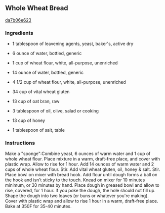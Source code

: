 ## Whole Wheat Bread

[da7b06e623](http://www.food.com/recipe/whole-wheat-bread-171595)

### Ingredients

 - 1 tablespoon of leavening agents, yeast, baker's, active dry

 - 6 ounce of water, bottled, generic

 - 1 cup of wheat flour, white, all-purpose, unenriched

 - 14 ounce of water, bottled, generic

 - 4 1/2 cup of wheat flour, white, all-purpose, unenriched

 - 34 cup of vital wheat gluten

 - 13 cup of oat bran, raw

 - 3 tablespoon of oil, olive, salad or cooking

 - 13 cup of honey

 - 1 tablespoon of salt, table

### Instructions

Make a "sponge":Combine yeast, 6 ounces of warm water and 1 cup of whole wheat flour. Place mixture in a warm, draft-free place, and cover with plastic wrap. Allow to rise for 1 hour. Add 14 ounces of warm water and 2 cups of whole wheat flour. Stir. Add vital wheat gluten, oil, honey & salt. Stir. Place bowl on mixer with bread hook. Add flour until dough forms a ball on the hook and isn't sticky to the touch. Knead on mixer for 10 minutes minimum, or 30 minutes by hand. Place dough in greased bowl and allow to rise, covered, for 1 hour. If you poke the dough, the hole should not fill up. Shape the dough into two loaves (or buns or whatever you're making). Cover with plastic wrap and allow to rise 1 hour in a warm, draft-free place. Bake at 350F for 35-40 minutes.